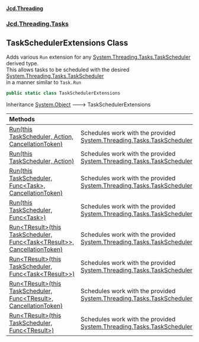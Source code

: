 #### [Jcd.Threading](index.md 'index')
### [Jcd.Threading.Tasks](Jcd.Threading.Tasks.md 'Jcd.Threading.Tasks')

## TaskSchedulerExtensions Class

Adds various `Run` extension for any [System.Threading.Tasks.TaskScheduler](https://docs.microsoft.com/en-us/dotnet/api/System.Threading.Tasks.TaskScheduler 'System.Threading.Tasks.TaskScheduler') derived type.  
This allows tasks to be scheduled with the desired [System.Threading.Tasks.TaskScheduler](https://docs.microsoft.com/en-us/dotnet/api/System.Threading.Tasks.TaskScheduler 'System.Threading.Tasks.TaskScheduler')  
in a manner similar to `Task.Run`

```csharp
public static class TaskSchedulerExtensions
```

Inheritance [System.Object](https://docs.microsoft.com/en-us/dotnet/api/System.Object 'System.Object') &#129106; TaskSchedulerExtensions

| Methods | |
| :--- | :--- |
| [Run(this TaskScheduler, Action, CancellationToken)](Jcd.Threading.Tasks.TaskSchedulerExtensions.Run(thisSystem.Threading.Tasks.TaskScheduler,System.Action,System.Threading.CancellationToken).md 'Jcd.Threading.Tasks.TaskSchedulerExtensions.Run(this System.Threading.Tasks.TaskScheduler, System.Action, System.Threading.CancellationToken)') | Schedules work with the provided [System.Threading.Tasks.TaskScheduler](https://docs.microsoft.com/en-us/dotnet/api/System.Threading.Tasks.TaskScheduler 'System.Threading.Tasks.TaskScheduler') |
| [Run(this TaskScheduler, Action)](Jcd.Threading.Tasks.TaskSchedulerExtensions.Run(thisSystem.Threading.Tasks.TaskScheduler,System.Action).md 'Jcd.Threading.Tasks.TaskSchedulerExtensions.Run(this System.Threading.Tasks.TaskScheduler, System.Action)') | Schedules work with the provided [System.Threading.Tasks.TaskScheduler](https://docs.microsoft.com/en-us/dotnet/api/System.Threading.Tasks.TaskScheduler 'System.Threading.Tasks.TaskScheduler') |
| [Run(this TaskScheduler, Func&lt;Task&gt;, CancellationToken)](Jcd.Threading.Tasks.TaskSchedulerExtensions.Run(thisSystem.Threading.Tasks.TaskScheduler,System.Func_System.Threading.Tasks.Task_,System.Threading.CancellationToken).md 'Jcd.Threading.Tasks.TaskSchedulerExtensions.Run(this System.Threading.Tasks.TaskScheduler, System.Func<System.Threading.Tasks.Task>, System.Threading.CancellationToken)') | Schedules work with the provided [System.Threading.Tasks.TaskScheduler](https://docs.microsoft.com/en-us/dotnet/api/System.Threading.Tasks.TaskScheduler 'System.Threading.Tasks.TaskScheduler') |
| [Run(this TaskScheduler, Func&lt;Task&gt;)](Jcd.Threading.Tasks.TaskSchedulerExtensions.Run(thisSystem.Threading.Tasks.TaskScheduler,System.Func_System.Threading.Tasks.Task_).md 'Jcd.Threading.Tasks.TaskSchedulerExtensions.Run(this System.Threading.Tasks.TaskScheduler, System.Func<System.Threading.Tasks.Task>)') | Schedules work with the provided [System.Threading.Tasks.TaskScheduler](https://docs.microsoft.com/en-us/dotnet/api/System.Threading.Tasks.TaskScheduler 'System.Threading.Tasks.TaskScheduler') |
| [Run&lt;TResult&gt;(this TaskScheduler, Func&lt;Task&lt;TResult&gt;&gt;, CancellationToken)](Jcd.Threading.Tasks.TaskSchedulerExtensions.Run_TResult_(thisSystem.Threading.Tasks.TaskScheduler,System.Func_System.Threading.Tasks.Task_TResult__,System.Threading.CancellationToken).md 'Jcd.Threading.Tasks.TaskSchedulerExtensions.Run<TResult>(this System.Threading.Tasks.TaskScheduler, System.Func<System.Threading.Tasks.Task<TResult>>, System.Threading.CancellationToken)') | Schedules work with the provided [System.Threading.Tasks.TaskScheduler](https://docs.microsoft.com/en-us/dotnet/api/System.Threading.Tasks.TaskScheduler 'System.Threading.Tasks.TaskScheduler') |
| [Run&lt;TResult&gt;(this TaskScheduler, Func&lt;Task&lt;TResult&gt;&gt;)](Jcd.Threading.Tasks.TaskSchedulerExtensions.Run_TResult_(thisSystem.Threading.Tasks.TaskScheduler,System.Func_System.Threading.Tasks.Task_TResult__).md 'Jcd.Threading.Tasks.TaskSchedulerExtensions.Run<TResult>(this System.Threading.Tasks.TaskScheduler, System.Func<System.Threading.Tasks.Task<TResult>>)') | Schedules work with the provided [System.Threading.Tasks.TaskScheduler](https://docs.microsoft.com/en-us/dotnet/api/System.Threading.Tasks.TaskScheduler 'System.Threading.Tasks.TaskScheduler') |
| [Run&lt;TResult&gt;(this TaskScheduler, Func&lt;TResult&gt;, CancellationToken)](Jcd.Threading.Tasks.TaskSchedulerExtensions.Run_TResult_(thisSystem.Threading.Tasks.TaskScheduler,System.Func_TResult_,System.Threading.CancellationToken).md 'Jcd.Threading.Tasks.TaskSchedulerExtensions.Run<TResult>(this System.Threading.Tasks.TaskScheduler, System.Func<TResult>, System.Threading.CancellationToken)') | Schedules work with the provided [System.Threading.Tasks.TaskScheduler](https://docs.microsoft.com/en-us/dotnet/api/System.Threading.Tasks.TaskScheduler 'System.Threading.Tasks.TaskScheduler') |
| [Run&lt;TResult&gt;(this TaskScheduler, Func&lt;TResult&gt;)](Jcd.Threading.Tasks.TaskSchedulerExtensions.Run_TResult_(thisSystem.Threading.Tasks.TaskScheduler,System.Func_TResult_).md 'Jcd.Threading.Tasks.TaskSchedulerExtensions.Run<TResult>(this System.Threading.Tasks.TaskScheduler, System.Func<TResult>)') | Schedules work with the provided [System.Threading.Tasks.TaskScheduler](https://docs.microsoft.com/en-us/dotnet/api/System.Threading.Tasks.TaskScheduler 'System.Threading.Tasks.TaskScheduler') |
